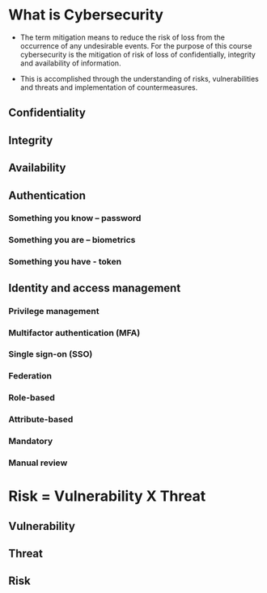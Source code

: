 # What is Cybersecurity

* The term mitigation means to reduce the risk of loss from the occurrence of any undesirable events.  For the purpose of this 
course cybersecurity is the mitigation of risk of loss of confidentially, integrity and availability of information. 

* This is accomplished through the understanding of risks, vulnerabilities and threats and implementation of countermeasures.
## Confidentiality

## Integrity

## Availability

## Authentication
### Something you know – password
### Something you are – biometrics
### Something you have - token

## Identity and access management
### Privilege management
### Multifactor authentication (MFA)
### Single sign-on (SSO)
### Federation
### Role-based
### Attribute-based
### Mandatory
### Manual review

# Risk = Vulnerability X Threat

## Vulnerability

## Threat

## Risk

